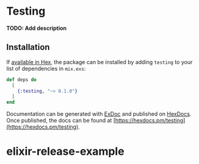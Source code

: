 # Testing

**TODO: Add description**

## Installation

If [available in Hex](https://hex.pm/docs/publish), the package can be installed
by adding `testing` to your list of dependencies in `mix.exs`:

```elixir
def deps do
  [
    {:testing, "~> 0.1.0"}
  ]
end
```

Documentation can be generated with [ExDoc](https://github.com/elixir-lang/ex_doc)
and published on [HexDocs](https://hexdocs.pm). Once published, the docs can
be found at [https://hexdocs.pm/testing](https://hexdocs.pm/testing).

# elixir-release-example
